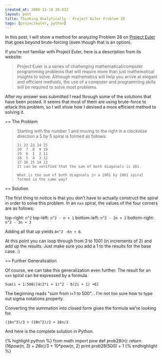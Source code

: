 ```yaml
---
created_at: 2008-11-10 20:03Z
layout: post
title: Thinking Analytically - Project Euler Problem 28
tags: [projecteuler, python]
---
```


In this post, I will show a method for analyzing Problem 28 on [Project Euler](http://projecteuler.net/)
that goes beyond brute-forcing (even though that is an option).

If you're not familiar with Project Euler, here is a description from its website:

<blockquote>
Project Euler is a series of challenging mathematical/computer programming problems
that will require more than just mathematical insights to solve. Although mathematics
will help you arrive at elegant and efficient methods, the use of a computer and
programming skills will be required to solve most problems.
</blockquote>

After my answer was submitted I read through some of the solutions that have been posted.
It seems that most of them are using brute-force to attack this problem, so I will
show how I devised a more efficient method to solving it.

== The Problem

<blockquote>
    Starting with the number 1 and moving to the right in a clockwise direction a 5 by 5 spiral is formed as follows:

    21 22 23 24 25
    20  7  8  9 10
    19  6  1  2 11
    18  5  4  3 12
    17 16 15 14 13
    It can be verified that the sum of both diagonals is 101.

    What is the sum of both diagonals in a 1001 by 1001 spiral formed in the same way?
</blockquote>

== Solution

The first thing to notice is that you don't have to actually construct the spiral in order to solve this problem.
In an `nxn` spiral, the values of the four corners are as follows:

top-right: `n^2`
top-left: `n^2 - n + 1`
bottom-left: `n^2 - 2n + 2`
bottom-right: `n^2 - 3n + 3`

Adding all that up yields `4n^2 -6n + 6`.

At this point you can loop through from 3 to 1001 (in increments of 2) and add up the results.
Just make sure you add a 1 to the results for the base case. :)

== Further Generalization

Of course, we can take this generalization even further.
The result for an `nxn` spiral can be expressed by a formula.

    Sum(i = 1:500)[4(2*i + 1)^2 - 6(2i + 1) +6]

The beginning reads "sum from i=1 to 500"... I'm not too sure how to type out sigma notations properly.

Converting the summation into closed form gives the formula we're looking for.

    (16n^3)/3 + (10n^2)/2 + 26n/3

And here is the complete solution in Python.

{% highlight python %}
from math import pow
def prob28(n): return (16*pow(n, 3) + 26*n)/3 + 10*pow(n, 2)
print prob28(500) + 1
{% endhighlight %}
